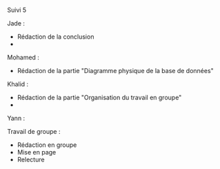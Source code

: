 Suivi 5

Jade : 

- Rédaction de la conclusion
- 



Mohamed : 

- Rédaction de la partie "Diagramme physique de la base de données"


Khalid : 

- Rédaction de la partie "Organisation du travail en groupe"
- 


Yann : 



Travail de groupe : 

- Rédaction en groupe
- Mise en page
- Relecture
